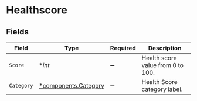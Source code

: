 # Healthscore


## Fields

| Field                                                       | Type                                                        | Required                                                    | Description                                                 |
| ----------------------------------------------------------- | ----------------------------------------------------------- | ----------------------------------------------------------- | ----------------------------------------------------------- |
| `Score`                                                     | **int*                                                      | :heavy_minus_sign:                                          | Health score value from 0 to 100.                           |
| `Category`                                                  | [*components.Category](../../models/components/category.md) | :heavy_minus_sign:                                          | Health Score category label.                                |